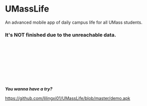 # UMassLife
An advanced mobile app of daily campus life for all UMass students.

### It's NOT finished due to the unreachable data.
<br><br>
====
<br><br>
***You wanna have a try?***

https://github.com/lilingxi01/UMassLife/blob/master/demo.apk
